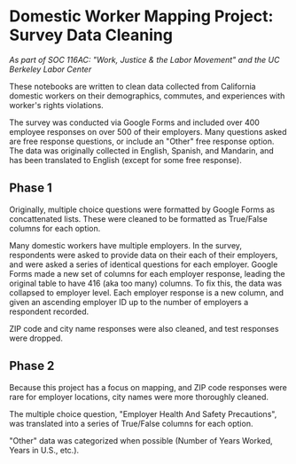 # Domestic Worker Mapping Project: Survey Data Cleaning
*As part of SOC 116AC: "Work, Justice & the Labor Movement" and the UC Berkeley Labor Center*

These notebooks are written to clean data collected from California domestic workers on their demographics, commutes, and experiences with worker's rights violations. 

The survey was conducted via Google Forms and included over 400 employee responses on over 500 of their employers. Many questions asked are free response questions, or include an "Other" free response option. The data was originally collected in English, Spanish, and Mandarin, and has been translated to English (except for some free response).

## Phase 1

Originally, multiple choice questions were formatted by Google Forms as concattenated lists. These were cleaned to be formatted as True/False columns for each option. 

Many domestic workers have multiple employers. In the survey, respondents were asked to provide data on their each of their employers, and were asked a series of identical questions for each employer. Google Forms made a new set of columns for each employer response, leading the original table to have 416 (aka too many) columns. To fix this, the data was collapsed to employer level. Each employer response is a new column, and given an ascending employer ID up to the number of employers a respondent recorded. 

ZIP code and city name responses were also cleaned, and test responses were dropped.

## Phase 2

Because this project has a focus on mapping, and ZIP code responses were rare for employer locations, city names were more thoroughly cleaned.

The multiple choice question, "Employer Health And Safety Precautions", was translated into a series of True/False columns for each option.

"Other" data was categorized when possible (Number of Years Worked, Years in U.S., etc.).
